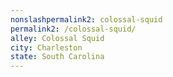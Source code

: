 ```yaml
---
﻿nonslashpermalink2: colossal-squid
permalink2: /colossal-squid/
alley: Colossal Squid
city: Charleston
state: South Carolina
---
```

